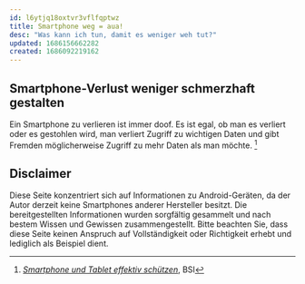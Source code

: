 ```yaml
---
id: l6ytjq18oxtvr3vflfqptwz
title: Smartphone weg = aua!
desc: "Was kann ich tun, damit es weniger weh tut?"
updated: 1686156662282
created: 1686092219162
---
```


## Smartphone-Verlust weniger schmerzhaft gestalten

Ein Smartphone zu verlieren ist immer doof. Es ist egal, ob man es verliert oder es gestohlen wird, man verliert Zugriff zu wichtigen Daten und gibt Fremden möglicherweise Zugriff zu mehr Daten als man möchte. [^1]

## Disclaimer

Diese Seite konzentriert sich auf Informationen zu Android-Geräten, da der Autor derzeit keine Smartphones anderer Hersteller besitzt. Die bereitgestellten Informationen wurden sorgfältig gesammelt und nach bestem Wissen und Gewissen zusammengestellt. Bitte beachten Sie, dass diese Seite keinen Anspruch auf Vollständigkeit oder Richtigkeit erhebt und lediglich als Beispiel dient.

[^1]: [_Smartphone und Tablet effektiv schützen_](https://www.bsi.bund.de/DE/Themen/Verbraucherinnen-und-Verbraucher/Informationen-und-Empfehlungen/Cyber-Sicherheitsempfehlungen/Basisschutz-fuer-Computer-Mobilgeraete/Schutz-fuer-Mobilgeraete/schutz-fuer-mobilgeraete_node.html), BSI
